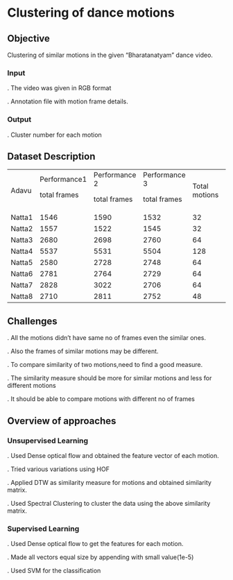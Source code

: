 # Clustering of dance motions
## Objective
Clustering of similar motions  in the given “Bharatanatyam” dance video.
### Input 
. The video was given in RGB format

. Annotation file with motion frame details.
### Output
. Cluster number for each motion

## Dataset Description

<table>
  <tr>
   <td>Adavu
   </td>
   <td>Performance1
<p>
 total frames
   </td>
   <td>Performance 2
<p>
 total frames
   </td>
   <td>Performance 3
<p>
 total frames
   </td>
   <td>Total motions
   </td>
   <td>no of unique motions
   </td>
  </tr>
  <tr>
   <td>Natta1
   </td>
   <td>1546
   </td>
   <td>1590
   </td>
   <td>1532
   </td>
   <td>32
   </td>
   <td>4
   </td>
  </tr>
  <tr>
   <td>Natta2
   </td>
   <td>1557
   </td>
   <td>1522
   </td>
   <td>1545
   </td>
   <td>32
   </td>
   <td>4
   </td>
  </tr>
  <tr>
   <td>Natta3
   </td>
   <td>2680
   </td>
   <td>2698
   </td>
   <td>2760
   </td>
   <td>64
   </td>
   <td>8
   </td>
  </tr>
  <tr>
   <td>Natta4
   </td>
   <td>5537
   </td>
   <td>5531
   </td>
   <td>5504
   </td>
   <td>128
   </td>
   <td>8
   </td>
  </tr>
  <tr>
   <td>Natta5
   </td>
   <td>2580
   </td>
   <td>2728
   </td>
   <td>2748
   </td>
   <td>64
   </td>
   <td>10
   </td>
  </tr>
  <tr>
   <td>Natta6
   </td>
   <td>2781
   </td>
   <td>2764
   </td>
   <td>2729
   </td>
   <td>64
   </td>
   <td>12
   </td>
  </tr>
  <tr>
   <td>Natta7
   </td>
   <td>2828
   </td>
   <td>3022
   </td>
   <td>2706
   </td>
   <td>64
   </td>
   <td>14
   </td>
  </tr>
  <tr>
   <td>Natta8
   </td>
   <td>2710
   </td>
   <td>2811
   </td>
   <td>2752
   </td>
   <td>48
   </td>
   <td>11
   </td>
  </tr>
</table>

## Challenges

. All the motions  didn’t  have  same no of frames even the similar ones.

. Also the frames of similar motions may be different.

. To compare similarity of two motions,need to find a good measure.

. The similarity measure should be more for similar motions and less for different motions

. It should be able to compare motions with different no of frames

## Overview of approaches

### Unsupervised Learning

. Used Dense optical flow and obtained the feature vector of each motion.

  . Tried various variations using HOF 
  
. Applied DTW  as similarity measure for motions and obtained similarity matrix.

. Used Spectral Clustering to cluster the data using the above similarity matrix.

### Supervised Learning

. Used Dense optical flow to get the features for each motion.

. Made all vectors equal size by appending with small value(1e-5)

. Used SVM for the classification


